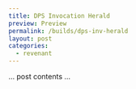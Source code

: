 ```yaml
---
title: DPS Invocation Herald
preview: Preview
permalink: /builds/dps-inv-herald
layout: post
categories:
  - revenant
---
```


… post contents …